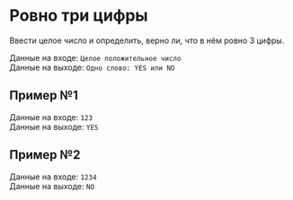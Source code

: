 # Ровно три цифры
Ввести целое число и определить, верно ли, что в нём ровно 3 цифры.

Данные на входе:	`Целое положительное число`  
Данные на выходе:	`Одно слово: YES или NO`

## Пример №1
Данные на входе:	`123`  
Данные на выходе:	`YES`

## Пример №2
Данные на входе:	`1234`  
Данные на выходе:	`NO`